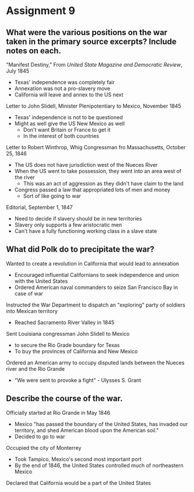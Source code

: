 # Assignment 9

## What were the various positions on the war taken in the primary source excerpts? Include notes on each. 

"Manifest Destiny," From *United State Magazine and Democratic Review*, July 1845
- Texas' independence was completely fair
- Annexation was not a pro-slavery move
- California will leave and annex to the US next

Letter to John Slidell, Minister Plenipotentiary to Mexico, November 1845
- Texas' independence is not to be questioned
- Might as well give the US New Mexico as well
    - Don't want Britain or France to get it
    - In the interest of both countries

Letter to Robert Winthrop, Whig Congressman fro Massachusetts, October 25, 1846
- The US does not have jurisdiction west of the Nueces River
- When the US went to take possession, they went into an area west of the river
    - This was an act of aggression as they didn't have claim to the land
- Congress passed a law that appropriated lots of men and money
    - Sort of like going to war

Editorial, September 1, 1847
- Need to decide if slavery should be in new territories
- Slavery only supports a few aristocratic men
- Can't have a fully functioning working class in a slave state

## What did Polk do to precipitate the war?

Wanted to create a revolution in California that would lead to annexation
- Encouraged influential Californians to seek independence and union with the
  United States
- Ordered American naval commanders to seize San Francisco Bay in case of war

Instructed the War Department to dispatch an "exploring" party of soldiers into
Mexican territory
- Reached Sacramento River Valley in 1845

Sent Louisiana congressman John Slidell to Mexico
- to secure the Rio Grade boundary for Texas
- To buy the provinces of California and New Mexico

Ordered an American army to occupy disputed lands between the Nueces river and the Rio Grande
- "We were sent to provoke a fight" - Ulysses S. Grant

## Describe the course of the war.

Officially started at Rio Grande in May 1846
- Mexico "has passed the boundary of the United States, has invaded our
  territory, and shed American blood upon the American soil."
- Decided to go to war

Occupied the city of Monterrey
- Took Tampico, Mexico's second most important port
- By the end of 1846, the United States controlled much of northeastern Mexico

Declared that California would be a part of the United States
